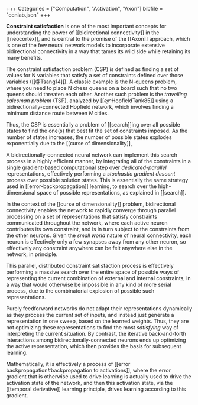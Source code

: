 +++
Categories = ["Computation", "Activation", "Axon"]
bibfile = "ccnlab.json"
+++

**Constraint satisfaction** is one of the most important concepts for understanding the power of [[bidirectional connectivity]] in the [[neocortex]], and is central to the promise of the [[Axon]] approach, which is one of the few neural network models to incorporate extensive bidirectional connectivity in a way that tames its wild side while retaining its many benefits.

The constraint satisfaction problem (CSP) is defined as finding a set of values for N variables that satisfy a set of constraints defined over those variables ([[@Tsang14]]). A classic example is the N-queens problem, where you need to place N chess queens on a board such that no two queens should threaten each other. Another such problem is the _travelling salesman problem_ (TSP), analyzed by [[@^HopfieldTank85]] using a bidirectionally-connected Hopfield network, which involves finding a minimum distance route between _N_ cities.

Thus, the CSP is essentially a problem of [[search]]ing over all possible states to find the one(s) that best fit the set of constraints imposed. As the number of states increases, the number of possible states explodes exponentially due to the [[curse of dimensionality]], 

A bidirectionally-connected neural network can implement this search process in a highly efficient manner, by integrating all of the constraints in a single gradient-based computational step over _dedicated-parallel_ representations, effectively performing a _stochastic gradient descent_ process over possible solution states. This is essentially the same strategy used in [[error-backpropagation]] learning, to search over the high-dimensional space of possible representations, as explained in [[search]].

<!--- TODO: old: -->

In the context of the [[curse of dimensionality]] problem, bidirectional connectivity enables the network to rapidly converge through parallel processing on a set of representations that satisfy constraints communicated throughout the network, where each active neuron contributes its own constraint, and is in turn subject to the constraints from the other neurons. Given the _small world_ nature of neural connectivity, each neuron is effectively only a few synapses away from any other neuron, so effectively any constraint anywhere can be felt anywhere else in the network, in principle.

This parallel, distributed constraint satisfaction process is effectively performing a massive search over the entire space of possible ways of representing the current combination of external and internal constraints, in a way that would otherwise be impossible in any kind of more serial process, due to the combinatorial explosion of possible such representations.

Purely feedforward networks do not adapt their representations dynamically as they process the current set of inputs, and instead just generate a representation in one sweep, based on the learned weights. Thus, they are not optimizing these representations to find the most _satisfying_ way of interpreting the current situation. By contrast, the iterative back-and-forth interactions among bidirectionally-connected neurons ends up optimizing the active representation, which then provides the basis for subsequent learning.

Mathematically, it is effectively a process of [[error backpropagation#backpropagation to activations]], where the error gradient that is otherwise used to drive learning is actually used to drive the activation state of the network, and then this activation state, via the [[temporal derivative]] learning principle, drives learning according to this gradient.

